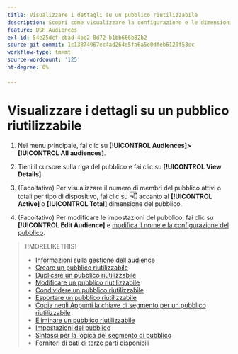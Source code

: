 ```yaml
---
title: Visualizzare i dettagli su un pubblico riutilizzabile
description: Scopri come visualizzare la configurazione e le dimensioni del pubblico per un pubblico riutilizzabile.
feature: DSP Audiences
exl-id: 54e25dcf-cbad-4be2-8d72-b1bb666b82b2
source-git-commit: 1c13874967ec4ad264e5fa6a5e0dfeb6120f53cc
workflow-type: tm+mt
source-wordcount: '125'
ht-degree: 0%

---
```


# Visualizzare i dettagli su un pubblico riutilizzabile

1. Nel menu principale, fai clic su **[!UICONTROL Audiences]>[!UICONTROL All audiences]**.

1. Tieni il cursore sulla riga del pubblico e fai clic su **[!UICONTROL View Details]**.

1. (Facoltativo) Per visualizzare il numero di membri del pubblico attivi o totali per tipo di dispositivo, fai clic su ![Suddivisione del dispositivo](/help/dsp/assets/device-breakdown.png) accanto al **[!UICONTROL Active]** o **[!UICONTROL Total]** dimensione del pubblico.

1. (Facoltativo) Per modificare le impostazioni del pubblico, fai clic su **[!UICONTROL Edit Audience]** e [modifica il nome e la configurazione del pubblico](reusable-audience-edit.md).

>[!MORELIKETHIS]
>
>* [Informazioni sulla gestione dell&#39;audience](audience-about.md)
>* [Creare un pubblico riutilizzabile](reusable-audience-create.md)
>* [Duplicare un pubblico riutilizzabile](reusable-audience-duplicate.md)
>* [Modificare un pubblico riutilizzabile](reusable-audience-edit.md)
>* [Condividere un pubblico riutilizzabile](reusable-audience-share.md)
>* [Esportare un pubblico riutilizzabile](reusable-audience-export.md)
>* [Copia negli Appunti la chiave di segmento per un pubblico riutilizzabile](reusable-audience-clipboard.md)
>* [Eliminare un pubblico riutilizzabile](reusable-audience-delete.md)
>* [Impostazioni del pubblico](audience-settings.md)
>* [Sintassi per la logica del segmento di pubblico](audience-segment-logic-syntax.md)
>* [Fornitori di dati di terze parti disponibili](third-party-data-providers.md)

